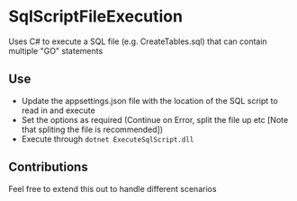 # SqlScriptFileExecution
Uses C# to execute a SQL file (e.g. CreateTables.sql) that can contain multiple "GO" statements

## Use
- Update the appsettings.json file with the location of the SQL script to read in and execute
- Set the options as required (Continue on Error, split the file up etc [Note that spliting the file is recommended])
- Execute through `dotnet ExecuteSqlScript.dll`

## Contributions
Feel free to extend this out to handle different scenarios
